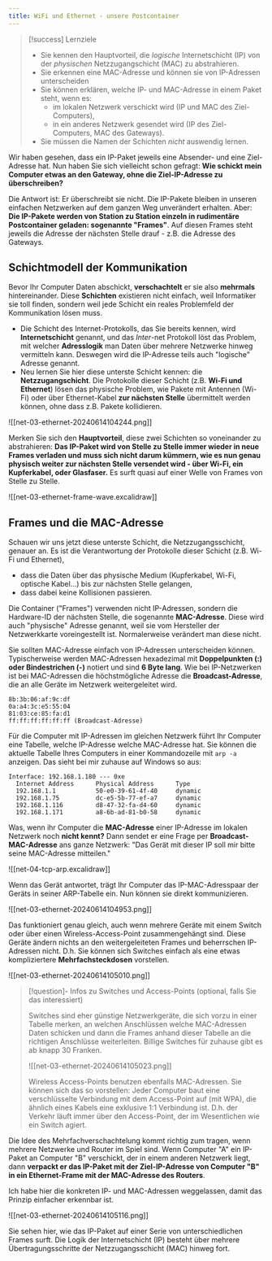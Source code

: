 ```yaml
---
title: WiFi und Ethernet - unsere Postcontainer
---
```


> [!success] Lernziele
> 
> - Sie kennen den Hauptvorteil, die *logische* Internetschicht (IP) von der *physischen* Netzzugangschicht (MAC) zu abstrahieren.
> - Sie erkennen eine MAC-Adresse und können sie von IP-Adressen unterscheiden
> - Sie können erklären, welche IP- und MAC-Adresse in einem Paket steht, wenn es:
>   - im lokalen Netzwerk verschickt wird (IP und MAC des Ziel-Computers),
>   - in ein anderes Netzwerk gesendet wird (IP des Ziel-Computers, MAC des Gateways).
> - Sie müssen die Namen der Schichten *nicht* auswendig lernen.

Wir haben gesehen, dass ein IP-Paket jeweils eine Absender- und eine Ziel-Adresse hat. Nun haben Sie sich vielleicht schon gefragt: **Wie schickt mein Computer etwas an den Gateway, ohne die Ziel-IP-Adresse zu überschreiben?**

Die Antwort ist: Er überschreibt sie nicht. Die IP-Pakete bleiben in unseren einfachen Netzwerken auf dem ganzen Weg unverändert erhalten. Aber: **Die IP-Pakete werden von Station zu Station einzeln in rudimentäre Postcontainer geladen: sogenannte "Frames"**. Auf diesen Frames steht jeweils die Adresse der nächsten Stelle drauf - z.B. die Adresse des Gateways.
## Schichtmodell der Kommunikation

Bevor Ihr Computer Daten abschickt, **verschachtelt** er sie also **mehrmals** hintereinander. Diese **Schichten** existieren nicht einfach, weil Informatiker sie toll finden, sondern weil jede Schicht ein reales Problemfeld der Kommunikation lösen muss.
* Die Schicht des Internet-Protokolls, das Sie bereits kennen, wird **Internetschicht** genannt, und das *Inter*-net Protokoll löst das Problem, mit welcher **Adresslogik** man Daten über mehrere Netzwerke hinweg vermitteln kann. Deswegen wird die IP-Adresse teils auch "logische" Adresse genannt. 
* Neu lernen Sie hier diese unterste Schicht kennen: die **Netzzugangschicht**. Die Protokolle dieser Schicht (z.B. **Wi-Fi und Ethernet**) lösen das physische Problem, wie Pakete mit Antennen (Wi-Fi) oder über Ethernet-Kabel **zur nächsten Stelle** übermittelt werden können, ohne dass z.B. Pakete kollidieren.

![[net-03-ethernet-20240614104244.png]]

Merken Sie sich den **Hauptvorteil**, diese zwei Schichten so voneinander zu abstrahieren: **Das IP-Paket wird von Stelle zu Stelle immer wieder in neue Frames verladen und muss sich nicht darum kümmern, wie es nun genau physisch weiter zur nächsten Stelle versendet wird - über Wi-Fi, ein Kupferkabel, oder Glasfaser.** Es surft quasi auf einer Welle von Frames von Stelle zu Stelle.

![[net-03-ethernet-frame-wave.excalidraw]]
## Frames und die MAC-Adresse

Schauen wir uns jetzt diese unterste Schicht, die Netzzugangsschicht, genauer an. Es ist die Verantwortung der Protokolle dieser Schicht (z.B. Wi-Fi und Ethernet), 
- dass die Daten über das physische Medium (Kupferkabel, Wi-Fi, optische Kabel...) bis zur nächsten Stelle gelangen,
- dass dabei keine Kollisionen passieren.

Die Container ("Frames") verwenden nicht IP-Adressen, sondern die Hardware-ID der nächsten Stelle, die sogenannte **MAC-Adresse**. Diese wird auch "physische" Adresse genannt, weil sie vom Hersteller der Netzwerkkarte voreingestellt ist. Normalerweise verändert man diese nicht.

Sie sollten MAC-Adresse einfach von IP-Adressen unterscheiden können. Typischerweise werden MAC-Adressen hexadezimal mit **Doppelpunkten (:) oder Bindestrichen (-)** notiert und sind **6 Byte lang**. Wie bei IP-Netzwerken ist bei MAC-Adressen die höchstmögliche Adresse die **Broadcast-Adresse**, die an alle Geräte im Netzwerk weitergeleitet wird.

```text
8b:3b:06:af:9c:df
0a:a4:3c:e5:55:04
81:03:ce:85:fa:d1
ff:ff:ff:ff:ff:ff (Broadcast-Adresse)
```

Für die Computer mit IP-Adressen im gleichen Netzwerk führt Ihr Computer eine Tabelle, welche IP-Adresse welche MAC-Adresse hat. Sie können die aktuelle Tabelle Ihres Computers in einer Kommandozeile mit `arp -a` anzeigen. Das sieht bei mir zuhause auf Windows so aus:

```text
Interface: 192.168.1.180 --- 0xe
  Internet Address      Physical Address      Type
  192.168.1.1           50-e0-39-61-4f-40     dynamic
  192.168.1.75          dc-e5-5b-77-ef-a7     dynamic
  192.168.1.116         d8-47-32-fa-d4-60     dynamic
  192.168.1.171         a8-6b-ad-81-b0-58     dynamic
```

Was, wenn ihr Computer die **MAC-Adresse** einer IP-Adresse im lokalen Netzwerk noch **nicht kennt?** Dann sendet er eine Frage per **Broadcast-MAC-Adresse** ans ganze Netzwerk: "Das Gerät mit dieser IP soll mir bitte seine MAC-Adresse mitteilen." 

![[net-04-tcp-arp.excalidraw]] 

Wenn das Gerät antwortet, trägt Ihr Computer das IP-MAC-Adresspaar der Geräts in seiner ARP-Tabelle ein. Nun können sie direkt kommunizieren.

![[net-03-ethernet-20240614104953.png]]

Das funktioniert genau gleich, auch wenn mehrere Geräte mit einem Switch oder über einen Wireless-Access-Point zusammengehängt sind. Diese Geräte ändern nichts an den weitergeleiteten Frames und beherrschen IP-Adressen nicht. D.h. Sie können sich Switches einfach als eine etwas kompliziertere **Mehrfachsteckdosen** vorstellen.

![[net-03-ethernet-20240614105010.png]]
> [!question]- Infos zu Switches und Access-Points (optional, falls Sie das interessiert)
> 
> Switches sind eher günstige Netzwerkgeräte, die sich vorzu in einer Tabelle merken, an welchen Anschlüssen welche MAC-Adressen Daten schicken und dann die Frames anhand dieser Tabelle an die richtigen Anschlüsse weiterleiten. Billige Switches für zuhause gibt es ab knapp 30 Franken.
> 
> ![[net-03-ethernet-20240614105023.png]]
> 
> Wireless Access-Points benutzen ebenfalls MAC-Adressen. Sie können sich das so vorstellen: Jeder Computer baut eine verschlüsselte Verbindung mit dem Access-Point auf (mit WPA), die ähnlich eines Kabels eine exklusive 1:1 Verbindung ist. D.h. der Verkehr läuft immer über den Access-Point, der im Wesentlichen wie ein Switch agiert.

Die Idee des Mehrfachverschachtelung kommt richtig zum tragen, wenn mehrere Netzwerke und Router im Spiel sind. Wenn Computer "A" ein IP-Paket an Computer "B" verschickt, der in einem anderen Netzwerk liegt, dann **verpackt er das IP-Paket mit der Ziel-IP-Adresse von Computer "B" in ein Ethernet-Frame mit der MAC-Adresse des Routers**. 

Ich habe hier die konkreten IP- und MAC-Adressen weggelassen, damit das Prinzip einfacher erkennbar ist. 

![[net-03-ethernet-20240614105116.png]]

Sie sehen hier, wie das IP-Paket auf einer Serie von unterschiedlichen Frames surft. Die Logik der Internetschicht (IP) besteht über mehrere Übertragungsschritte der Netzzugangsschicht (MAC) hinweg fort.
